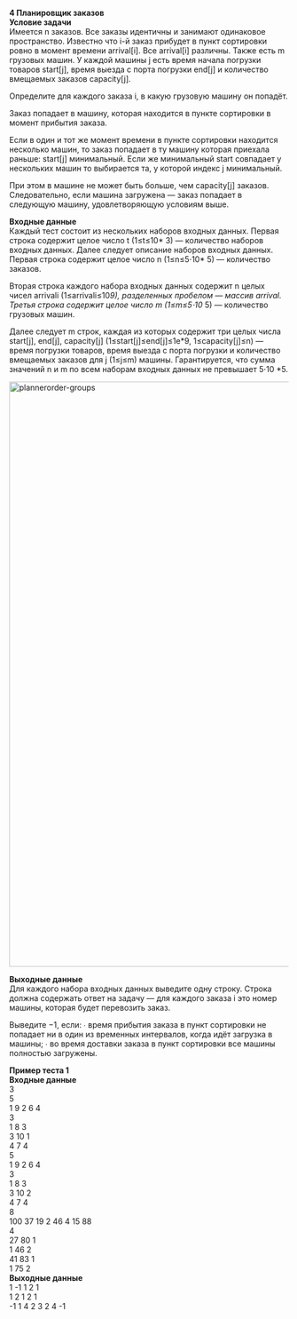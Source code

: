 **4 Планировщик заказов**<br>
**Условие задачи**<br>
Имеется n заказов. Все заказы идентичны и занимают одинаковое пространство. Известно что i-й заказ прибудет в пункт сортировки ровно в момент времени 
arrival[i]. Все arrival[i] различны. Также есть m грузовых машин. У каждой машины j есть время начала погрузки товаров start[j], время выезда с порта погрузки 
end[j] и количество вмещаемых заказов capacity[j]. 

Определите для каждого заказа i, в какую грузовую машину он попадёт.

Заказ попадает в машину, которая находится в пункте сортировки в момент прибытия заказа.

Если в один и тот же момент времени в пункте сортировки находится несколько машин, то заказ попадает в ту машину которая приехала раньше: 
start[j] минимальный. Если же минимальный start совпадает у нескольких машин то выбирается та, у которой индекс j минимальный. 

При этом в машине не может быть больше, чем capacity[j] заказов. Следовательно, если машина загружена — заказ попадает в следующую машину, удовлетворяющую условиям выше.

**Входные данные**<br>
Каждый тест состоит из нескольких наборов входных данных.
Первая строка содержит целое число t (1≤t≤10* 3) — количество наборов входных данных.
Далее следует описание наборов входных данных.
Первая строка содержит целое число n (1≤n≤5⋅10* 5) — количество заказов.

Вторая строка каждого набора входных данных содержит n целых чисел arrivali (1≤arrivali​≤10*9), разделенных пробелом — массив arrival.
Третья строка содержит целое число m (1≤m≤5⋅10* 5) — количество грузовых машин.

Далее следует m строк, каждая из которых содержит три целых числа start[j], end[j], capacity[j] (1≤start[j]≤end[j]≤1e*9, 1≤capacity[j]≤n) — время погрузки товаров, время выезда с порта погрузки и количество вмещаемых заказов для 
j (1≤j≤m) машины. Гарантируется, что сумма значений n и m по всем наборам входных данных не превышает 5⋅10 *5.

<img width="1054" alt="plannerorder-groups" src="https://github.com/user-attachments/assets/97d5e4be-d7d0-4e0b-8f7b-1bd9cc274ec9" />

**Выходные данные**<br>
Для каждого набора входных данных выведите одну строку.
Строка должна содержать ответ на задачу — для каждого заказа i это номер машины, которая будет перевозить заказ.

Выведите −1, если:
∙ время прибытия заказа в пункт сортировки не попадает ни в один из временных интервалов, когда идёт загрузка в машины;
∙ во время доставки заказа в пункт сортировки все машины полностью загружены.

**Пример теста 1**<br>
**Входные данные**<br>
3<br>
5<br>
1 9 2 6 4<br>
3<br>
1 8 3<br>
3 10 1<br>
4 7 4<br>
5<br>
1 9 2 6 4<br>
3<br>
1 8 3<br>
3 10 2<br>
4 7 4<br>
8<br>
100 37 19 2 46 4 15 88<br>
4<br>
27 80 1<br>
1 46 2<br>
41 83 1<br>
1 75 2<br>
**Выходные данные**<br>
1 -1 1 2 1 <br>
1 2 1 2 1 <br>
-1 1 4 2 3 2 4 -1 <br>
